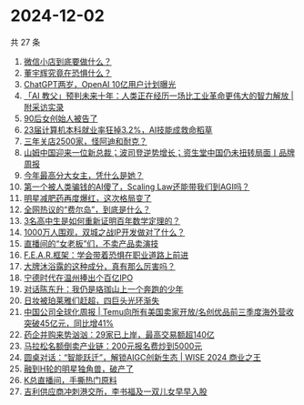 # 2024-12-02

共 27 条

<!-- BEGIN 36KR -->
<!-- 最后更新时间 2024-12-02 06:14:00 +0800 -->
1. [微信小店到底要做什么？](https://36kr.com/p/3059741020120200)
1. [董宇辉究竟在恐惧什么？](https://36kr.com/p/3058386321161733)
1. [ChatGPT两岁，OpenAI 10亿用户计划曝光](https://36kr.com/p/3059851170686085)
1. [「AI 教父」预判未来十年：人类正在经历一场比工业革命更伟大的智力解放 | 附采访实录](https://36kr.com/p/3060227949470851)
1. [90后女创始人被告了](https://36kr.com/p/3058533657977992)
1. [23届计算机本科就业率狂掉3.2%，AI技能成救命稻草](https://36kr.com/p/3059737857909889)
1. [三年关店2500家，怪阿迪和耐克？](https://36kr.com/p/3059867182507392)
1. [山姆中国迎来一位新总裁；波司登逆势增长；资生堂中国仍未扭转局面丨品牌周报](https://36kr.com/p/3058529075782791)
1. [今年最高分大女主，凭什么是她？](https://36kr.com/p/3058190906139776)
1. [第一个被人类骗钱的AI傻了，Scaling Law还能带我们到AGI吗？](https://36kr.com/p/3059733754094977)
1. [明星减肥药再度爆红，这次格局变了](https://36kr.com/p/3059886133617801)
1. [全网热议的“费尔岛”，到底是什么？](https://36kr.com/p/3059857902511237)
1. [3名高中生是如何重新证明百年数学定理的？](https://36kr.com/p/3059746450171273)
1. [1000万人围观，双城之战IP开发做对了什么？](https://36kr.com/p/3058931424077192)
1. [直播间的“女老板”们，不卖产品卖演技](https://36kr.com/p/3058671207916680)
1. [F.E.A.R.框架：学会带着恐惧在职业道路上前进](https://36kr.com/p/3055441792946562)
1. [大牌沐浴露的这种成分，真有那么厉害吗？](https://36kr.com/p/3059743090894213)
1. [宁德时代在温州捧出个百亿IPO](https://36kr.com/p/3059591560488326)
1. [对话陈东升：我仍是珞珈山上一个奔跑的少年](https://36kr.com/p/3058590606927241)
1. [日妆被珀莱雅们赶超，四巨头光环渐失](https://36kr.com/p/3059873379738757)
1. [中国公司全球化周报 | Temu向所有美国卖家开放/名创优品前三季度海外营收突破45亿元，同比增41%](https://36kr.com/p/3058565735802247)
1. [药企并购来势汹汹：29家已上岸，最高交易额超140亿](https://36kr.com/p/3059875118785926)
1. [马拉松名额倒卖产业链：200元报名费炒到5000元](https://36kr.com/p/3058414142580103)
1. [圆桌对话：“智能跃迁”，解锁AIGC创新生态 | WISE 2024 商业之王](https://36kr.com/p/3057441018876037)
1. [融到H轮的明星独角兽，破产了](https://36kr.com/p/3059732125148548)
1. [K总直播间，手撕热门原料](https://36kr.com/p/3059868979750275)
1. [吉利供应商冲刺港交所，李书福及一双儿女早早入股](https://36kr.com/p/3059627524865544)
<!-- END 36KR -->